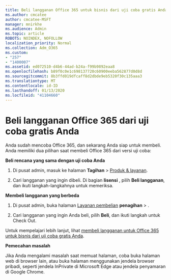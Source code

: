 ```yaml
---
title: Beli langganan Office 365 untuk bisnis dari uji coba gratis Anda
ms.author: cmcatee
author: cmcatee-MSFT
manager: mnirkhe
ms.audience: Admin
ms.topic: article
ROBOTS: NOINDEX, NOFOLLOW
localization_priority: Normal
ms.collection: Adm_O365
ms.custom:
- "257"
- "1400007"
ms.assetid: ed072510-d4b6-44ad-b24a-f99b9892eaa8
ms.openlocfilehash: b89f0c0e1c698137720c60900eeba562877d0d8d
ms.sourcegitcommit: 8b3ffd019dfcaff8d2dbde9eb5320f30c135aaa3
ms.translationtype: MT
ms.contentlocale: id-ID
ms.lasthandoff: 01/13/2020
ms.locfileid: "41104660"
---
```

# <a name="buy-a-subscription-to-office-365-from-your-free-trial"></a>Beli langganan Office 365 dari uji coba gratis Anda

Anda sudah mencoba Office 365, dan sekarang Anda siap untuk membeli. Anda memiliki dua pilihan saat membeli Office 365 dari versi uji coba:
  
 **Beli rencana yang sama dengan uji coba Anda**
  
1. Di pusat admin, masuk ke halaman **Tagihan** \> [Produk & layanan](https://go.microsoft.com/fwlink/p/?linkid=842054).

2. Cari langganan yang ingin dibeli. Di bagian **lisensi** , pilih **Beli langganan**, dan ikuti langkah-langkahnya untuk memeriksa.

**Membeli langganan yang berbeda**
  
1. Di pusat admin, buka halaman [Layanan pembelian](https://go.microsoft.com/fwlink/p/?linkid=868433) **penagihan** \> .

3. Cari langganan yang ingin Anda beli, pilih **Beli**, dan ikuti langkah untuk Check Out.

Untuk mempelajari lebih lanjut, lihat [membeli langganan untuk Office 365 untuk bisnis dari uji coba gratis Anda](https://docs.microsoft.com/office365/admin/subscriptions-and-billing/buy-a-subscription-from-your-free-trial).

**Pemecahan masalah**

Jika Anda mengalami masalah saat memuat halaman, coba buka halaman web di browser lain, atau buka halaman menggunakan jendela browser pribadi, seperti jendela InPrivate di Microsoft Edge atau jendela penyamaran di Google Chrome.
